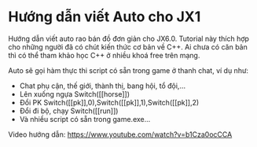 # Hướng dẫn viết Auto cho JX1

Hướng dẫn viết auto rao bán đồ đơn giản cho JX6.0. Tutorial này thích hợp cho những người đã có chút kiến thức cơ bản về C++. Ai chưa có căn bản thì có thể tham khảo học C++ ở nhiều khoá free trên mạng.

Auto sẽ gọi hàm thực thi script có sẵn trong game ở thanh chat, ví dụ như:
 - Chat phụ cận, thế giới, thành thị, bang hội, tổ đội,...
 - Lên xuống ngựa Switch([[horse]])
 - Đổi PK Switch([[pk]],0),Switch([[pk]],1),Switch([[pk]],2)
 - Đổi đi bộ, chạy Switch([[run]])
 - Và nhiều script có sẵn trong game.exe...

Video hướng dẫn: https://www.youtube.com/watch?v=b1Cza0ocCCA
